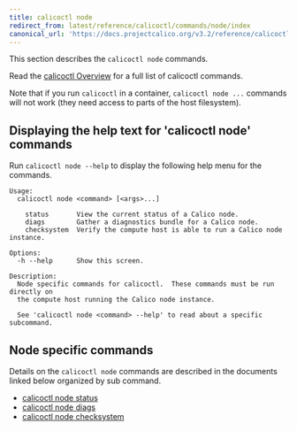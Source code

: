 ```yaml
---
title: calicoctl node
redirect_from: latest/reference/calicoctl/commands/node/index
canonical_url: 'https://docs.projectcalico.org/v3.2/reference/calicoctl/commands/node/'
---
```


This section describes the `calicoctl node` commands.

Read the [calicoctl Overview]({{site.baseurl}}/{{page.version}}/reference/calicoctl/)
for a full list of calicoctl commands.

Note that if you run `calicoctl` in a container, `calicoctl node ...` commands will 
not work (they need access to parts of the host filesystem).

## Displaying the help text for 'calicoctl node' commands

Run `calicoctl node --help` to display the following help menu for the
commands.

```
Usage:
  calicoctl node <command> [<args>...]

    status       View the current status of a Calico node.
    diags        Gather a diagnostics bundle for a Calico node.
    checksystem  Verify the compute host is able to run a Calico node instance.

Options:
  -h --help      Show this screen.

Description:
  Node specific commands for calicoctl.  These commands must be run directly on
  the compute host running the Calico node instance.
  
  See 'calicoctl node <command> --help' to read about a specific subcommand.
```

## Node specific commands

Details on the `calicoctl node` commands are described in the documents linked below
organized by sub command.

-  [calicoctl node status]({{site.baseurl}}/{{page.version}}/reference/calicoctl/commands/node/status)
-  [calicoctl node diags]({{site.baseurl}}/{{page.version}}/reference/calicoctl/commands/node/diags)
-  [calicoctl node checksystem]({{site.baseurl}}/{{page.version}}/reference/calicoctl/commands/node/checksystem)
